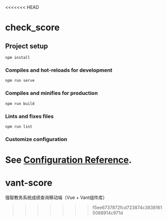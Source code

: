 <<<<<<< HEAD
# check_score

## Project setup
```
npm install
```

### Compiles and hot-reloads for development
```
npm run serve
```

### Compiles and minifies for production
```
npm run build
```

### Lints and fixes files
```
npm run lint
```

### Customize configuration
See [Configuration Reference](https://cli.vuejs.org/config/).
=======
# vant-score
强智教务系统成绩查询移动端（Vue + Vant组件库）
>>>>>>> f5ee6737872fcd723874c38381615088914c971d
